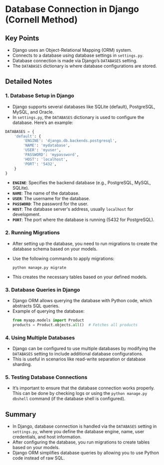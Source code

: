 
# Database Connection in Django (Cornell Method)

## Key Points
- Django uses an Object-Relational Mapping (ORM) system.
- Connects to a database using database settings in `settings.py`.
- Database connection is made via Django’s `DATABASES` setting.
- The `DATABASES` dictionary is where database configurations are stored.

## Detailed Notes

### 1. Database Setup in Django
- Django supports several databases like SQLite (default), PostgreSQL, MySQL, and Oracle.
- In `settings.py`, the `DATABASES` dictionary is used to configure the database. Here’s an example:

```python
DATABASES = {
    'default': {
        'ENGINE': 'django.db.backends.postgresql',
        'NAME': 'mydatabase',
        'USER': 'myuser',
        'PASSWORD': 'mypassword',
        'HOST': 'localhost',
        'PORT': '5432',
    }
}
```

- **`ENGINE`**: Specifies the backend database (e.g., PostgreSQL, MySQL, SQLite).
- **`NAME`**: The name of the database.
- **`USER`**: The username for the database.
- **`PASSWORD`**: The password for the user.
- **`HOST`**: The database server's address, usually `localhost` for development.
- **`PORT`**: The port where the database is running (5432 for PostgreSQL).

### 2. Running Migrations
- After setting up the database, you need to run migrations to create the database schema based on your models.
- Use the following commands to apply migrations:

    ```
    python manage.py migrate
    ```

- This creates the necessary tables based on your defined models.

### 3. Database Queries in Django
- Django ORM allows querying the database with Python code, which abstracts SQL queries.
- Example of querying the database:
    ```python
    from myapp.models import Product
    products = Product.objects.all()  # Fetches all products
    ```

### 4. Using Multiple Databases
- Django can be configured to use multiple databases by modifying the `DATABASES` setting to include additional database configurations.
- This is useful in scenarios like read-write separation or database sharding.

### 5. Testing Database Connections
- It’s important to ensure that the database connection works properly. This can be done by checking logs or using the `python manage.py dbshell` command (if the database shell is configured).

## Summary
- In Django, database connection is handled via the `DATABASES` setting in `settings.py`, where you define the database engine, name, user credentials, and host information.
- After configuring the database, you run migrations to create tables based on your models.
- Django ORM simplifies database queries by allowing you to use Python code instead of raw SQL.